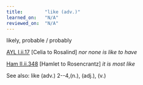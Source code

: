 ```yaml
---
title:        "like (adv.)"
learned_on:   "N/A"
reviewed_on:  "N/A"
---
```


likely, probable / probably

[AYL I.ii.17](https://www.shakespeareswords.com/Public/Play.aspx?Act=1&Scene=2&WorkId=26#204765) \[Celia to Rosalind\] *nor none is like to have*

[Ham II.ii.348](https://www.shakespeareswords.com/Public/Play.aspx?Act=2&Scene=2&WorkId=2#116710) \[Hamlet to Rosencrantz\] *it is most like*

See also: like (adv.) 2--4,(n.), (adj.), (v.)

